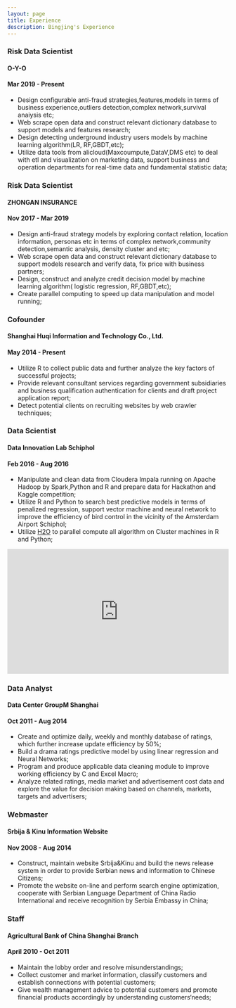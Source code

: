 ```yaml
---
layout: page
title: Experience
description: Bingjing's Experience
---
```


###  Risk Data Scientist  
####  O-Y-O  
####  Mar 2019 - Present

- Design configurable anti-fraud strategies,features,models in terms of business experience,outliers detection,complex network,survival anaiysis etc;<br />
- Web scrape open data and construct relevant dictionary database to support models and features research; <br />
- Design detecting underground industry users models by machine learning algorithm(LR, RF,GBDT,etc); <br />
- Utilize data tools from alicloud(Maxcoumpute,DataV,DMS etc) to deal with etl and visualization on marketing data, support business and operation departments for real-time data and fundamental statistic data; <br />

###  Risk Data Scientist  
#### ZHONGAN INSURANCE  
####  Nov 2017 - Mar 2019

- Design anti-fraud strategy models by exploring contact relation, location information,
personas etc in terms of complex network,community detection,semantic analysis, density cluster and etc; <br />
- Web scrape open data and construct relevant dictionary database to support models research
and verify data, fix price with business partners; <br />
- Design, construct and analyze credit decision model by machine learning algorithm(
logistic regression, RF,GBDT,etc); <br />
- Create parallel computing to speed up data manipulation and model running; <br />


###  Cofounder  
####  Shanghai Huqi Information and Technology Co., Ltd.  
####  May 2014 - Present

- Utilize R to collect public data and further analyze the key factors of successful projects; <br />
- Provide relevant consultant services regarding government subsidiaries and business qualification authentication for clients and draft project application report; <br />
- Detect potential clients on recruiting websites by web crawler techniques; <br />


###  Data Scientist 
####  Data Innovation Lab Schiphol  
####  Feb 2016 - Aug 2016

- Manipulate and clean data from Cloudera Impala running on Apache Hadoop by Spark,Python and R and prepare data for Hackathon and Kaggle competition;<br />
- Utilize R and Python to search best predictive models in terms of penalized regression, support vector machine and neural network to improve the efficiency of bird control in the vicinity of the Amsterdam Airport Schiphol;<br />
- Utilize [H2O](https://www.h2o.ai/) to parallel compute all algorithm on Cluster machines in R and Python;<br />

<div style="position:relative;height:0;padding-bottom:56.25%"><iframe src="https://www.youtube.com/embed/yt3SOl3uVsg?ecver=2" width="640" height="360" frameborder="0" style="position:absolute;width:100%;height:100%;left:0" allowfullscreen></iframe></div>


###  Data Analyst
####  Data Center GroupM Shanghai 
####  Oct 2011 - Aug 2014

-	Create and optimize daily, weekly and monthly database of ratings, which further increase update efficiency by 50%;<br/>
-	Build a drama ratings predictive model by using linear regression and Neural Networks;<br/>
-	Program and produce applicable data cleaning module to improve working efficiency by C and Excel Macro;<br/>
-	Analyze related ratings, media market and advertisement cost data and explore the value for decision making based on channels, markets, targets and advertisers;<br/>


###  Webmaster
####  Srbija & Kinu Information Website
####  Nov 2008 - Aug 2014

- Construct, maintain website Srbija&Kinu and build the news release system in order to provide Serbian news and information to Chinese Citizens;<br/>
- Promote the website on-line and perform search engine optimization, cooperate with Serbian Language Department of China Radio International and receive recognition by Serbia Embassy in China;<br/>


###  Staff
####  Agricultural Bank of China Shanghai Branch
####  April 2010 - Oct 2011

-	Maintain the lobby order and resolve misunderstandings;<br/>
-	Collect customer and market information, classify customers and establish connections with potential customers;<br/>
-	Give wealth management advice to potential customers and promote financial products accordingly by understanding customers‘needs;<br/>


